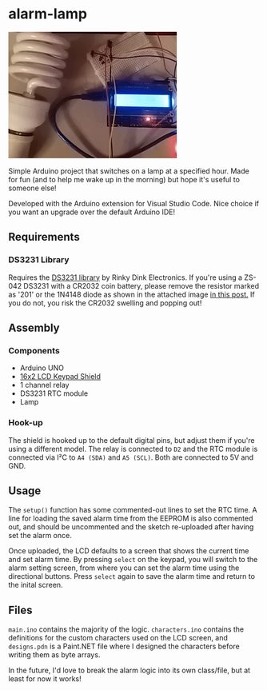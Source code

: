# alarm-lamp

![](footage.gif)

Simple Arduino project that switches on a lamp at a specified hour. Made for fun (and to help me wake up in the morning) but hope it's useful to someone else! 

Developed with the Arduino extension for Visual Studio Code. Nice choice if you want an upgrade over the default Arduino IDE!

## Requirements

### DS3231 Library

Requires the [DS3231 library](http://www.rinkydinkelectronics.com/library.php?id=73) by Rinky Dink Electronics. If you're using a ZS-042 DS3231 with a CR2032 coin battery, please remove the resistor marked as '201' or the 1N4148 diode as shown in the attached image [in this post.](https://forum.arduino.cc/index.php?topic=278270.msg2916047#msg2916047) If you do not, you risk the CR2032 swelling and popping out!

## Assembly

### Components

* Arduino UNO
* [16x2 LCD Keypad Shield](https://www.elecrow.com/lcd-keypad-shield-for-arduino-p-311.html)
* 1 channel relay
* DS3231 RTC module
* Lamp

### Hook-up

The shield is hooked up to the default digital pins, but adjust them if you're using a different model. The relay is connected to ``D2`` and the RTC module is connected via I²C to ``A4 (SDA)`` and ``A5 (SCL)``. Both are connected to 5V and GND.  

## Usage

The ``setup()`` function has some commented-out lines to set the RTC time.  A line for loading the saved alarm time from the EEPROM is also commented out, and should be uncommented and the sketch re-uploaded after having set the alarm once.

Once uploaded, the LCD defaults to a screen that shows the current time and set alarm time. By pressing ``select`` on the keypad, you will switch to the alarm setting screen, from where you can set the alarm time using the directional buttons. Press ``select`` again to save the alarm time and return to the inital screen.

## Files

``main.ino`` contains the majority of the logic. ``characters.ino`` contains the definitions for the custom characters used on the LCD screen, and ``designs.pdn`` is a Paint.NET file where I designed the characters before writing them as byte arrays.

In the future, I'd love to break the alarm logic into its own class/file, but at least for now it works!






